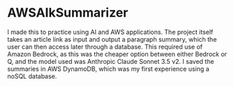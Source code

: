 # AWSAIkSummarizer
I made this to practice using AI and AWS applications. The project itself takes an article link as input and output a paragraph summary, which the user can then access later through a database. This required use of Amazon Bedrock, as this was the cheaper option between either Bedrock or Q, and the model used was Anthropic Claude Sonnet 3.5 v2. I saved the summaries in AWS DynamoDB, which was my first experience using a noSQL database.

